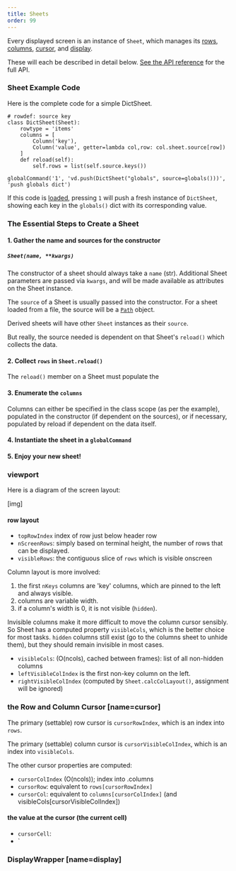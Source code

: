 ```yaml
---
title: Sheets
order: 99
---
```


Every displayed screen is an instance of `Sheet`, which manages its [rows](#reload), [columns](/column), [cursor](#cursor), and [display](#display).

These will each be described in detail below.  [See the API reference](/api/Sheet) for the full API.

### Sheet Example Code

Here is the complete code for a simple DictSheet.

    # rowdef: source key
    class DictSheet(Sheet):
        rowtype = 'items'
        columns = [
            Column('key'),
            Column('value', getter=lambda col,row: col.sheet.source[row])
        ]
        def reload(self):
            self.rows = list(self.source.keys())

    globalCommand('1', 'vd.push(DictSheet("globals", source=globals()))', 'push globals dict')

If this code is [loaded](/design/addons), pressing `1` will push a fresh instance of `DictSheet`, showing each key in the `globals()` dict with its corresponding value.

### The Essential Steps to Create a Sheet

#### 1. Gather the name and sources for the constructor

##### `Sheet(name, **kwargs)`

The constructor of a sheet should always take a `name` (str).  Additional Sheet parameters are passed via `kwargs`, and will be made available as attributes on the Sheet instance.

The `source` of a Sheet is usually passed into the constructor.  For a sheet loaded from a file, the source will be a [`Path`](/api/Path) object.

Derived sheets will have other `Sheet` instances as their `source`.

But really, the source needed is dependent on that Sheet's `reload()` which collects the data.

#### 2. Collect `rows` in `Sheet.reload()`

The `reload()` member on a Sheet must populate the 

#### 3. Enumerate the `columns`

Columns can either be specified in the class scope (as per the example), populated in the constructor (if dependent on the sources), or if necessary, populated by reload if dependent on the data itself.

#### 4. Instantiate the sheet in a `globalCommand`

#### 5. Enjoy your new sheet!

### viewport

Here is a diagram of the screen layout:

[img]

#### row layout

- `topRowIndex` index of row just below header row
- `nScreenRows`: simply based on terminal height, the number of rows that can be displayed.
- `visibleRows`: the contiguous slice of `rows` which is visible onscreen

Column layout is more involved:

1. the first `nKeys` columns are 'key' columns, which are pinned to the left and always visible.
2. columns are variable width.
3. if a column's width is 0, it is not visible (`hidden`).

Invisible columns make it more difficult to move the column cursor sensibly.  So Sheet has a computed property `visibleCols`, which is the better choice for most tasks.  `hidden` columns still exist (go to the `C`olumns sheet to unhide them), but they should remain invisible in most cases.

- `visibleCols`: (O(ncols), cached between frames): list of all non-hidden columns
- `leftVisibleColIndex` is the first non-key column on the left.
- `rightVisibleColIndex` (computed by `Sheet.calcColLayout()`, assignment will be ignored)

### the Row and Column Cursor [name=cursor]

The primary (settable) row cursor is `cursorRowIndex`, which is an index into `rows`.

The primary (settable) column cursor is `cursorVisibleColIndex`, which is an index into `visibleCols`.

The other cursor properties are computed:

- `cursorColIndex` (O(ncols)); index into .columns
- `cursorRow`: equivalent to `rows[cursorRowIndex]`
- `cursorCol`: equivalent to `columns[cursorColIndex]` (and visibleCols[cursorVisibleColIndex])

#### the value at the cursor (the current cell)

- `cursorCell`:
- `

### DisplayWrapper [name=display]
